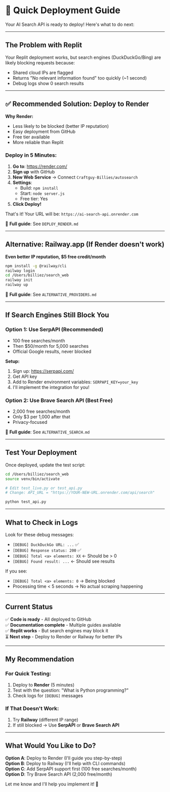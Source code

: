# 🚀 Quick Deployment Guide

Your AI Search API is ready to deploy! Here's what to do next:

---

## The Problem with Replit

Your Replit deployment works, but search engines (DuckDuckGo/Bing) are likely blocking requests because:
- Shared cloud IPs are flagged
- Returns "No relevant information found" too quickly (~1 second)
- Debug logs show 0 search results

---

## ✅ Recommended Solution: Deploy to Render

**Why Render:**
- Less likely to be blocked (better IP reputation)
- Easy deployment from GitHub
- Free tier available
- More reliable than Replit

### Deploy in 5 Minutes:

1. **Go to**: https://render.com/
2. **Sign up** with GitHub
3. **New Web Service** → Connect `Craftguy-Billies/autosearch`
4. **Settings**:
   - Build: `npm install`
   - Start: `node server.js`
   - Free tier: Yes
5. **Click Deploy!**

That's it! Your URL will be: `https://ai-search-api.onrender.com`

📖 **Full guide**: See `DEPLOY_RENDER.md`

---

## Alternative: Railway.app (If Render doesn't work)

**Even better IP reputation, $5 free credit/month**

```bash
npm install -g @railway/cli
railway login
cd /Users/billiez/search_web
railway init
railway up
```

📖 **Full guide**: See `ALTERNATIVE_PROVIDERS.md`

---

## If Search Engines Still Block You

### Option 1: Use SerpAPI (Recommended)
- 100 free searches/month
- Then $50/month for 5,000 searches
- Official Google results, never blocked

**Setup:**
1. Sign up: https://serpapi.com/
2. Get API key
3. Add to Render environment variables: `SERPAPI_KEY=your_key`
4. I'll implement the integration for you!

### Option 2: Use Brave Search API (Best Free)
- 2,000 free searches/month
- Only $3 per 1,000 after that
- Privacy-focused

📖 **Full guide**: See `ALTERNATIVE_SEARCH.md`

---

## Test Your Deployment

Once deployed, update the test script:

```bash
cd /Users/billiez/search_web
source venv/bin/activate

# Edit test_live.py or test_api.py
# Change: API_URL = "https://YOUR-NEW-URL.onrender.com/api/search"

python test_api.py
```

---

## What to Check in Logs

Look for these debug messages:
- `[DEBUG] DuckDuckGo URL: ...` ✅
- `[DEBUG] Response status: 200` ✅
- `[DEBUG] Total <a> elements: XX` ← Should be > 0
- `[DEBUG] Found result: ...` ← Should see results

If you see:
- `[DEBUG] Total <a> elements: 0` → Being blocked
- Processing time < 5 seconds → No actual scraping happening

---

## Current Status

✅ **Code is ready** - All deployed to GitHub  
✅ **Documentation complete** - Multiple guides available  
✅ **Replit works** - But search engines may block it  
⏳ **Next step** - Deploy to Render or Railway for better IPs  

---

## My Recommendation

### For Quick Testing:
1. Deploy to **Render** (5 minutes)
2. Test with the question: "What is Python programming?"
3. Check logs for `[DEBUG]` messages

### If That Doesn't Work:
1. Try **Railway** (different IP range)
2. If still blocked → Use **SerpAPI** or **Brave Search API**

---

## What Would You Like to Do?

**Option A**: Deploy to Render (I'll guide you step-by-step)  
**Option B**: Deploy to Railway (I'll help with CLI commands)  
**Option C**: Add SerpAPI support first (100 free searches/month)  
**Option D**: Try Brave Search API (2,000 free/month)  

Let me know and I'll help you implement it! 🚀
